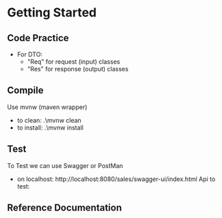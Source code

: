# Getting Started

## Code Practice

- For DTO:
    - "Req" for request (input) classes
    - "Res" for response (output) classes

## Compile 
Use mvnw (maven wrapper) 
- to clean: .\mvnw clean
- to install: .\mvnw install

## Test
To Test we can use Swagger or PostMan
- on localhost: http://localhost:8080/sales/swagger-ui/index.html
Api to test: 


## Reference Documentation
